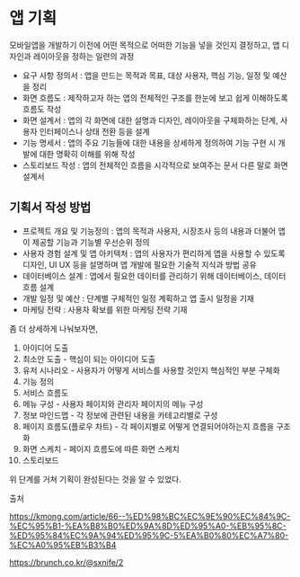 # 앱 기획

모바일앱을 개발하기 이전에 어떤 목적으로 어떠한 기능을 넣을 것인지 결정하고, 앱 디자인과 레이아웃을 정하는 일련의 과정

- 요구 사항 정의서 : 앱을 만드는 목적과 목표, 대상 사용자, 핵심 기능, 일정 및 예산을 정리
- 화면 흐름도 : 제작하고자 하는 앱의 전체적인 구조를 한눈에 보고 쉽게 이해하도록 흐름도 작성
- 화면 설계서 : 앱의 각 화면에 대한 설명과 디자인, 레이아웃을 구체화하는 단계, 사용자 인터페이스나 상태 전환 등을 설계
- 기능 명세서 : 앱의 주요 기능들에 대한 내용을 상세하게 정의하여 기능 구현 시 개발에 대한 명확히 이해를 위해 작성
- 스토리보드 작성 : 앱의 전체적인 흐름을 시각적으로 보여주는 문서 다른 말로 화면 설계서

## 기획서 작성 방법

- 프로젝트 개요 및 기능정의 : 앱의 목적과 사용자, 시장조사 등의 내용과 더불어 앱이 제공할 기능과 기능별 우선순위 정의
- 사용자 경험 설계 및 앱 아키텍처 : 앱의 사용자가 편리하게 앱을 사용할 수 있도록 디자인, UI UX 등을 설명하며 앱 개발에 필요한 기술적 지식과 방법 공유
- 데이터베이스 설계 : 앱에서 필요한 데이터를 관리하기 위해 데이터베이스, 데이터 흐름 설계
- 개발 일정 및 예산 : 단계별 구체적인 일정 계획하고 앱 출시 일정을 기재
- 마케팅 전략 : 사용자 확보를 위한 마케팅 전략 기재

좀 더 상세하게 나눠보자면,

1. 아이디어 도출
2. 최소안 도출 - 핵심이 되는 아이디어 도출
3. 유저 시나리오 - 사용자가 어떻게 서비스를 사용할 것인지 핵심적인 부분 구체화
4. 기능 정의
5. 서비스 흐름도
6. 메뉴 구성 - 사용자 페이지와 관리자 페이지의 메뉴 구성
7. 정보 마인드맵 - 각 정보에 관련된 내용을 카테고리별로 구성
8. 페이지 흐름도(플로우 차트) - 각 페이지별로 어떻게 연결되어야하는지 흐름을 구조화
9. 화면 스케치 - 페이지 흐름도에 따른 화면 스케치
10. 스토리보드

위 단계를 거쳐 기획이 완성된다는 것을 알 수 있었다.

출처

https://kmong.com/article/66--%ED%98%BC%EC%9E%90%EC%84%9C-%EC%95%B1-%EA%B8%B0%ED%9A%8D%ED%95%A0-%EB%95%8C-%ED%95%84%EC%9A%94%ED%95%9C-5%EA%B0%80%EC%A7%80-%EC%A0%95%EB%B3%B4

https://brunch.co.kr/@sxnife/2